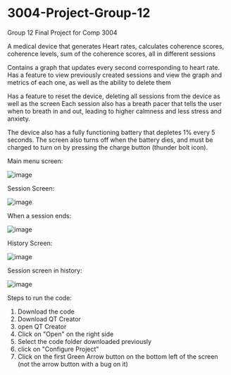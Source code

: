 # 3004-Project-Group-12
Group 12 Final Project for Comp 3004


A medical device that generates Heart rates, calculates coherence scores, coherence levels, sum of the coherence scores, all in different sessions

Contains a graph that updates every second corresponding to heart rate. 
Has a feature to view previously created sessions and view the graph and metrics of each one, as well as the ability to delete them

Has a feature to reset the device, deleting all sessions from the device as well as the screen
Each session also has a breath pacer that tells the user when to breath in and out, leading to higher calmness and less stress and anxiety. 

The device also has a fully functioning battery that depletes 1% every 5 seconds. The screen also turns off when the battery dies, and must be charged to turn on by
pressing the charge button (thunder bolt icon).



Main menu screen: 

![image](https://user-images.githubusercontent.com/76575356/234603503-1b4a8c5e-bec5-4e8c-b5bc-a1da11e6697d.png)


Session Screen: 

![image](https://user-images.githubusercontent.com/76575356/234604290-21986c8b-8f68-4c01-b413-c82f7da6bada.png)

When a session ends: 

![image](https://user-images.githubusercontent.com/76575356/234604598-9b06a4f8-899e-411e-bfa8-f23534b19c47.png)

History Screen: 

![image](https://user-images.githubusercontent.com/76575356/234604677-1ecc2516-6493-4ecf-8e7d-94971644b2d8.png)

Session screen in history: 

![image](https://user-images.githubusercontent.com/76575356/234604792-297caa3f-7a87-4dd9-8d87-1e68106cc953.png)



Steps to run the code: 
1. Download the code
2. Download QT Creator 
3. open QT Creator
4. Click on "Open" on the right side
5. Select the code folder downloaded previously
6. click on "Configure Project"
7. Click on the first Green Arrow button on the bottom left of the screen (not the arrow button with a bug on it)
